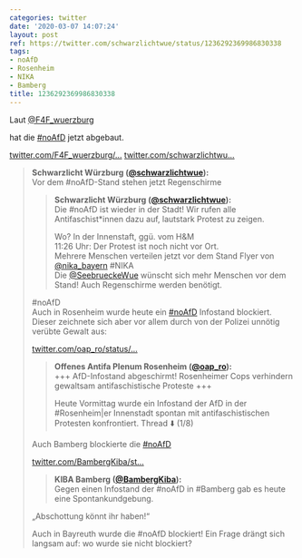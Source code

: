 ```yaml
---
categories: twitter
date: '2020-03-07 14:07:24'
layout: post
ref: https://twitter.com/schwarzlichtwue/status/1236292369986830338
tags:
- noAfD
- Rosenheim
- NIKA
- Bamberg
title: 1236292369986830338
---
```

Laut [@F4F_wuerzburg](https://twitter.com/F4F_wuerzburg)

hat die [#noAfD](/t/noafd) jetzt abgebaut.

[twitter.com/F4F_wuerzburg/…](https://twitter.com/F4F_wuerzburg/status/1236287907759108096?s=19) [twitter.com/schwarzlichtwu…](https://twitter.com/schwarzlichtwue/status/1236271741078568960) 
> <b>Schwarzlicht Würzburg ([@schwarzlichtwue](https://twitter.com/schwarzlichtwue)):</b>  
>Vor dem #noAfD-Stand stehen jetzt Regenschirme     
>> <b>Schwarzlicht Würzburg ([@schwarzlichtwue](https://twitter.com/schwarzlichtwue)):</b>    
>>Die #noAfD ist wieder in der Stadt! Wir rufen alle Antifaschist\*innen dazu auf, lautstark Protest zu zeigen.    
>>    
>>Wo? In der Innenstaft, ggü. vom H&amp;M      
>>11:26 Uhr: Der Protest ist noch nicht vor Ort.      
>>Mehrere Menschen verteilen jetzt vor dem Stand Flyer von [@nika_bayern](https://twitter.com/nika_bayern) #NIKA      
>>Die [@SeebrueckeWue](https://twitter.com/SeebrueckeWue) wünscht sich mehr Menschen vor dem Stand! Auch Regenschirme werden benötigt.     
>  
>  
>#noAfD    
>Auch in Rosenheim wurde heute ein [#noAfD](/t/noafd) Infostand blockiert. Dieser zeichnete sich aber vor allem durch von der Polizei unnötig verübte Gewalt aus:  
>  
>[twitter.com/oap_ro/status/…](https://twitter.com/oap_ro/status/1236305191005237249?s=19)   
>> <b>Offenes Antifa Plenum Rosenheim ([@oap_ro](https://twitter.com/oap_ro)):</b>    
>>+++ AfD-Infostand abgeschirmt! Rosenheimer Cops verhindern gewaltsam antifaschistische Proteste +++    
>>    
>>    
>>    
>>Heute Vormittag wurde ein Infostand der AfD in der #Rosenheim|er Innenstadt spontan mit antifaschistischen Protesten konfrontiert. Thread ⬇️ (1/8)      
>  
>  
>Auch Bamberg blockierte die [#noAfD](/t/noafd)   
>  
>[twitter.com/BambergKiba/st…](https://twitter.com/BambergKiba/status/1236284780016271363?s=19)   
>> <b>KIBA Bamberg ([@BambergKiba](https://twitter.com/BambergKiba)):</b>    
>>Gegen einen Infostand der #noAfD in #Bamberg gab es heute eine Spontankundgebung.      
>  
>  
>„Abschottung könnt ihr haben!“  
>  
>  
>  
>Auch in Bayreuth wurde die #noAfD blockiert! Ein Frage drängt sich langsam auf: wo wurde sie nicht blockiert?    

